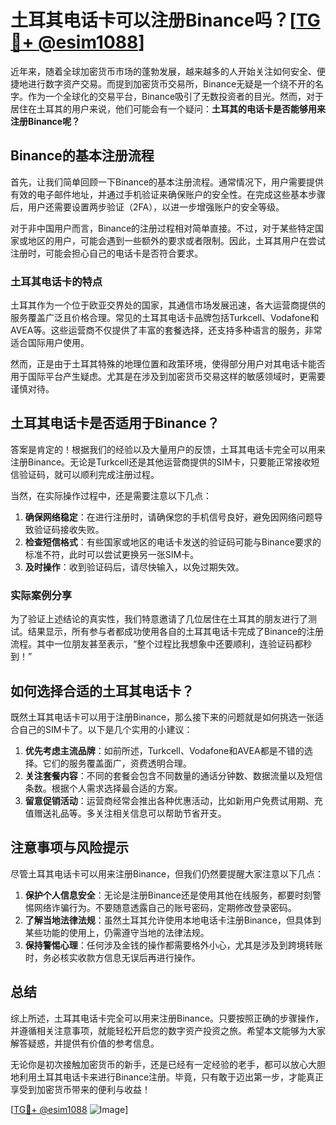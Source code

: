 # 土耳其电话卡可以注册Binance吗？[[TG💪+ @esim1088](https://t.me/s/esim1088)]

近年来，随着全球加密货币市场的蓬勃发展，越来越多的人开始关注如何安全、便捷地进行数字资产交易。而提到加密货币交易所，Binance无疑是一个绕不开的名字。作为一个全球化的交易平台，Binance吸引了无数投资者的目光。然而，对于居住在土耳其的用户来说，他们可能会有一个疑问：**土耳其的电话卡是否能够用来注册Binance呢？**

## Binance的基本注册流程

首先，让我们简单回顾一下Binance的基本注册流程。通常情况下，用户需要提供有效的电子邮件地址，并通过手机验证来确保账户的安全性。在完成这些基本步骤后，用户还需要设置两步验证（2FA），以进一步增强账户的安全等级。

对于非中国用户而言，Binance的注册过程相对简单直接。不过，对于某些特定国家或地区的用户，可能会遇到一些额外的要求或者限制。因此，土耳其用户在尝试注册时，可能会担心自己的电话卡是否符合要求。

### 土耳其电话卡的特点

土耳其作为一个位于欧亚交界处的国家，其通信市场发展迅速，各大运营商提供的服务覆盖广泛且价格合理。常见的土耳其电话卡品牌包括Turkcell、Vodafone和AVEA等。这些运营商不仅提供了丰富的套餐选择，还支持多种语言的服务，非常适合国际用户使用。

然而，正是由于土耳其特殊的地理位置和政策环境，使得部分用户对其电话卡能否用于国际平台产生疑虑。尤其是在涉及到加密货币交易这样的敏感领域时，更需要谨慎对待。

## 土耳其电话卡是否适用于Binance？

答案是肯定的！根据我们的经验以及大量用户的反馈，土耳其电话卡完全可以用来注册Binance。无论是Turkcell还是其他运营商提供的SIM卡，只要能正常接收短信验证码，就可以顺利完成注册过程。

当然，在实际操作过程中，还是需要注意以下几点：

1. **确保网络稳定**：在进行注册时，请确保您的手机信号良好，避免因网络问题导致验证码接收失败。
2. **检查短信格式**：有些国家或地区的电话卡发送的验证码可能与Binance要求的标准不符，此时可以尝试更换另一张SIM卡。
3. **及时操作**：收到验证码后，请尽快输入，以免过期失效。

### 实际案例分享

为了验证上述结论的真实性，我们特意邀请了几位居住在土耳其的朋友进行了测试。结果显示，所有参与者都成功使用各自的土耳其电话卡完成了Binance的注册流程。其中一位朋友甚至表示，“整个过程比我想象中还要顺利，连验证码都秒到！”

## 如何选择合适的土耳其电话卡？

既然土耳其电话卡可以用于注册Binance，那么接下来的问题就是如何挑选一张适合自己的SIM卡了。以下是几个实用的小建议：

1. **优先考虑主流品牌**：如前所述，Turkcell、Vodafone和AVEA都是不错的选择。它们的服务覆盖面广，资费透明合理。
2. **关注套餐内容**：不同的套餐会包含不同数量的通话分钟数、数据流量以及短信条数。根据个人需求选择最合适的方案。
3. **留意促销活动**：运营商经常会推出各种优惠活动，比如新用户免费试用期、充值赠送礼品等。多关注相关信息可以帮助节省开支。

## 注意事项与风险提示

尽管土耳其电话卡可以用来注册Binance，但我们仍然要提醒大家注意以下几点：

1. **保护个人信息安全**：无论是注册Binance还是使用其他在线服务，都要时刻警惕网络诈骗行为。不要随意透露自己的账号密码，定期修改登录密码。
2. **了解当地法律法规**：虽然土耳其允许使用本地电话卡注册Binance，但具体到某些功能的使用上，仍需遵守当地的法律法规。
3. **保持警惕心理**：任何涉及金钱的操作都需要格外小心，尤其是涉及到跨境转账时，务必核实收款方信息无误后再进行操作。

## 总结

综上所述，土耳其电话卡完全可以用来注册Binance。只要按照正确的步骤操作，并遵循相关注意事项，就能轻松开启您的数字资产投资之旅。希望本文能够为大家解答疑惑，并提供有价值的参考信息。

无论你是初次接触加密货币的新手，还是已经有一定经验的老手，都可以放心大胆地利用土耳其电话卡来进行Binance注册。毕竟，只有敢于迈出第一步，才能真正享受到加密货币带来的便利与收益！

[[TG💪+ @esim1088](https://t.me/s/esim1088) ![Image](https://i.postimg.cc/4NQfJmqS/Snipaste-2025-05-13-00-14-12.png)]